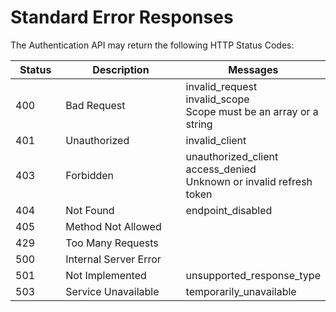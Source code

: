 # Standard Error Responses

The Authentication API may return the following HTTP Status Codes:

<table class="table">
    <thead>
      <tr>
        <th width="20%">Status</th>
        <th width="60%">Description</th>
        <th width="20%">Messages</th>
      </tr>
    </thead>
    <tbody>
      <tr>
        <td><span class="badge badge-danger">400</span></td>
        <td>Bad Request</td>
        <td>invalid_request<br />invalid_scope<br />Scope must be an array or a string</td>
      </tr>
      <tr>
        <td><span class="badge badge-danger">401</span></td>
        <td>Unauthorized</td>
        <td>invalid_client</td>
      </tr>
      <tr>
        <td><span class="badge badge-danger">403</span></td>
        <td>Forbidden</td>
        <td>unauthorized_client<br / >access_denied<br />Unknown or invalid refresh token<br /></td>
      </tr>
      <tr>
        <td><span class="badge badge-danger">404</span></td>
        <td>Not Found</td>
        <td>endpoint_disabled</td>
      </tr>
      <tr>
        <td><span class="badge badge-danger">405</span></td>
        <td>Method Not Allowed</td>
      </tr>
      <tr>
        <td><span class="badge badge-danger">429</span></td>
        <td>Too Many Requests</td>
      </tr>
      <tr>
        <td><span class="badge badge-danger">500</span></td>
        <td>Internal Server Error</td>
      </tr>
      <tr>
        <td><span class="badge badge-danger">501</span></td>
        <td>Not Implemented</td>
        <td>unsupported_response_type</td>
      </tr>
      <tr>
        <td><span class="badge badge-danger">503</span></td>
        <td>Service Unavailable</td>
        <td>temporarily_unavailable</td>
      </tr>
    </tbody>
  </table>
